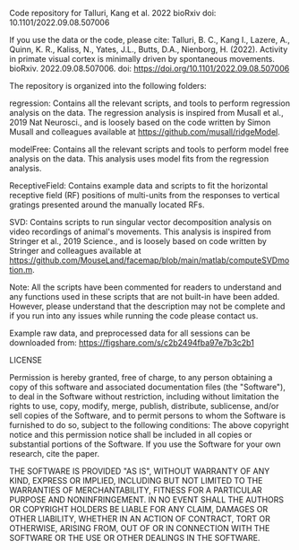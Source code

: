 Code repository for Talluri, Kang et al. 2022 bioRxiv doi: 10.1101/2022.09.08.507006

If you use the data or the code, please cite: Talluri, B. C., Kang I., Lazere, A., Quinn, K. R., Kaliss, N., Yates, J.L., Butts, D.A., Nienborg, H. (2022). Activity in primate visual cortex is minimally driven by spontaneous movements. bioRxiv. 2022.09.08.507006. doi: https://doi.org/10.1101/2022.09.08.507006

The repository is organized into the following folders:

regression: Contains all the relevant scripts, and tools to perform regression analysis on the data. The regression analysis is inspired from Musall et al., 2019 Nat Neurosci., and is loosely based on the code written by Simon Musall and colleagues available at https://github.com/musall/ridgeModel.

modelFree: Contains all the relevant scripts and tools to perform model free analysis on the data. This analysis uses model fits from the regression analysis.

ReceptiveField: Contains example data and scripts to fit the horizontal receptive field (RF) positions of multi-units from the responses to vertical gratings presented around the manually located RFs.

SVD: Contains scripts to run singular vector decomposition analysis on video recordings of animal's movements. This analysis is inspired from Stringer et al., 2019 Science., and is loosely based on code written by Stringer and colleagues available at https://github.com/MouseLand/facemap/blob/main/matlab/computeSVDmotion.m.

Note: All the scripts have been commented for readers to understand and any functions used in these scripts that are not built-in have been added. However, please understand that the description may not be complete and if you run into any issues while running the code please contact us.

Example raw data, and preprocessed data for all sessions can be downloaded from: https://figshare.com/s/c2b2494fba97e7b3c2b1

LICENSE

Permission is hereby granted, free of charge, to any person obtaining a copy of this software and associated documentation files (the "Software"), to deal in the Software without restriction, including without limitation the rights to use, copy, modify, merge, publish, distribute, sublicense, and/or sell copies of the Software, and to permit persons to whom the Software is furnished to do so, subject to the following conditions: The above copyright notice and this permission notice shall be included in all copies or substantial portions of the Software. If you use the Software for your own research, cite the paper.

THE SOFTWARE IS PROVIDED "AS IS", WITHOUT WARRANTY OF ANY KIND, EXPRESS OR IMPLIED, INCLUDING BUT NOT LIMITED TO THE WARRANTIES OF MERCHANTABILITY, FITNESS FOR A PARTICULAR PURPOSE AND NONINFRINGEMENT. IN NO EVENT SHALL THE AUTHORS OR COPYRIGHT HOLDERS BE LIABLE FOR ANY CLAIM, DAMAGES OR OTHER LIABILITY, WHETHER IN AN ACTION OF CONTRACT, TORT OR OTHERWISE, ARISING FROM, OUT OF OR IN CONNECTION WITH THE SOFTWARE OR THE USE OR OTHER DEALINGS IN THE SOFTWARE.
